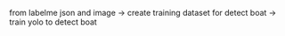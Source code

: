 from labelme json and image 
-> create training dataset for detect boat 
-> train yolo to detect boat 